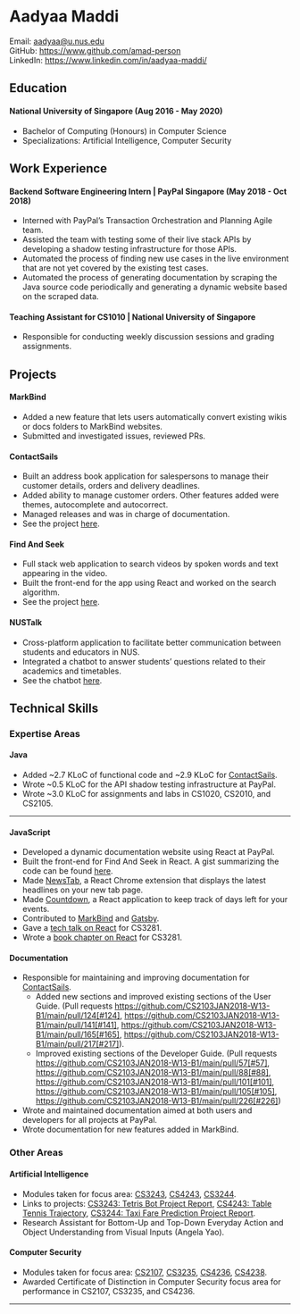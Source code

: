 # Aadyaa Maddi

Email: aadyaa@u.nus.edu <br>
GitHub: https://www.github.com/amad-person <br>
LinkedIn: https://www.linkedin.com/in/aadyaa-maddi/

## Education

#### National University of Singapore (Aug 2016 - May 2020)
- Bachelor of Computing (Honours) in Computer Science
- Specializations: Artificial Intelligence, Computer Security

## Work Experience

#### Backend Software Engineering Intern | PayPal Singapore (May 2018 - Oct 2018)

- Interned with PayPal’s Transaction Orchestration and Planning Agile team. 
- Assisted the team with testing some of their live stack APIs by developing a shadow testing infrastructure for those APIs. 
- Automated the process of finding new use cases in the live environment that are not yet covered by the existing test cases. 
- Automated the process of generating documentation by scraping the Java source code periodically and generating a dynamic website based on the scraped data.

#### Teaching Assistant for CS1010 | National University of Singapore

- Responsible for conducting weekly discussion sessions and grading assignments.

## Projects

#### MarkBind

- Added a new feature that lets users automatically convert existing wikis or docs folders to MarkBind websites.
- Submitted and investigated issues, reviewed PRs.

#### ContactSails

- Built an address book application for salespersons to manage their customer details, orders and delivery deadlines.
- Added ability to manage customer orders. Other features added were themes, autocomplete and autocorrect.
- Managed releases and was in charge of documentation.
- See the project [here](https://github.com/amad-person/ContactSails).

#### Find And Seek

- Full stack web application to search videos by spoken words and text appearing in the video. 
- Built the front-end for the app using React and worked on the search algorithm.
- See the project [here](https://github.com/amad-person/FindAndSeek).

#### NUSTalk

- Cross-platform application to facilitate better communication between students and educators in NUS. 
- Integrated a chatbot to answer students’ questions related to their academics and timetables.
- See the chatbot [here](https://github.com/amad-person/NUSTalkBot).

## Technical Skills

### Expertise Areas 

#### Java

- Added ~2.7 KLoC of functional code and ~2.9 KLoC for [ContactSails](https://github.com/amad-person/ContactSails).
- Wrote ~0.5 KLoC for the API shadow testing infrastructure at PayPal.
- Wrote ~3.0 KLoC for assignments and labs in CS1020, CS2010, and CS2105.
---

#### JavaScript

- Developed a dynamic documentation website using React at PayPal. 
- Built the front-end for Find And Seek in React. A gist summarizing the code can be found [here](https://gist.github.com/amad-person/7928dd3a51ebfff0ec9f3dbf52ba2ab2).
- Made [NewsTab](https://github.com/amad-person/NewsTab), a React Chrome extension that displays the latest headlines on your new tab page. 
- Made [Countdown](https://github.com/amad-person/Countdown), a React application to keep track of days left for your events.
- Contributed to [MarkBind](https://github.com/MarkBind/markbind) and [Gatsby](https://github.com/gatsbyjs/gatsby).
- Gave a [tech talk on React](https://github.com/nus-cs3281/2019/issues/28) for CS3281.
- Wrote a [book chapter on React](https://github.com/se-edu/learningresources/pull/71) for CS3281.

#### Documentation

- Responsible for maintaining and improving documentation for [ContactSails](https://github.com/amad-person/ContactSails).
    - Added new sections and improved existing sections of the User Guide. (Pull requests https://github.com/CS2103JAN2018-W13-B1/main/pull/124[#124], https://github.com/CS2103JAN2018-W13-B1/main/pull/141[#141], https://github.com/CS2103JAN2018-W13-B1/main/pull/165[#165], https://github.com/CS2103JAN2018-W13-B1/main/pull/217[#217]).
    - Improved existing sections of the Developer Guide. (Pull requests https://github.com/CS2103JAN2018-W13-B1/main/pull/57[#57], https://github.com/CS2103JAN2018-W13-B1/main/pull/88[#88], https://github.com/CS2103JAN2018-W13-B1/main/pull/101[#101], https://github.com/CS2103JAN2018-W13-B1/main/pull/105[#105], https://github.com/CS2103JAN2018-W13-B1/main/pull/226[#226])
- Wrote and maintained documentation aimed at both users and developers for all projects at PayPal.
- Wrote documentation for new features added in MarkBind. 

### Other Areas

#### Artificial Intelligence

- Modules taken for focus area: [CS3243](https://nusmods.com/modules/CS3243/introduction-to-artificial-intelligence), [CS4243](https://nusmods.com/modules/CS4243/computer-vision-and-pattern-recognition), [CS3244](https://nusmods.com/modules/CS3244/machine-learning).
- Links to projects: [CS3243: Tetris Bot Project Report](https://drive.google.com/open?id=1uMh8xKJPrM21uGG9sAnM-S2OJrO4QYWe), [CS4243: Table Tennis Trajectory](https://github.com/amad-person/TableTennisBallTrajectory), [CS3244: Taxi Fare Prediction Project Report](https://drive.google.com/file/d/12P9jO-iq4dO3kuqQVWCH543kQ0wnCGHo/view?usp=sharing).
- Research Assistant for Bottom-Up and Top-Down Everyday Action and Object Understanding from Visual Inputs (Angela Yao).

#### Computer Security

- Modules taken for focus area: [CS2107](https://nusmods.com/modules/CS2107/introduction-to-information-security), [CS3235](https://nusmods.com/modules/CS3235/computer-security), [CS4236](https://nusmods.com/modules/CS4236/cryptography-theory-and-practice), [CS4238](https://nusmods.com/modules/CS4238/computer-security-practice).
- Awarded Certificate of Distinction in Computer Security focus area for performance in CS2107, CS3235, and CS4236.
---
